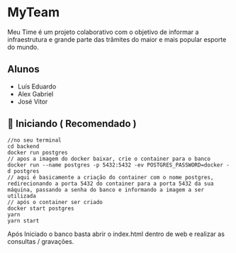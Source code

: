 # MyTeam
 Meu Time é um projeto colaborativo com o objetivo de informar a infraestrutura e grande parte das trâmites do maior e mais popular esporte do mundo.
## Alunos
- Luís Eduardo
- Alex Gabriel
- José Vitor

##	:rocket: Iniciando ( Recomendado )
```
//no seu terminal
cd backend
docker run postgres
// apos a imagem do docker baixar, crie o container para o banco
docker run --name postgres -p 5432:5432 -ev POSTGRES_PASSWORD=docker -d postgres
// aqui é basicamente a criação do container com o nome postgres, redirecionando a porta 5432 do container para a porta 5432 da sua máquina, passando a senha do banco e informando a imagem a ser utilizada
// após o container ser criado
docker start postgres
yarn
yarn start
```
Após Iniciado o banco basta abrir o index.html dentro de web e realizar as consultas / gravações.
